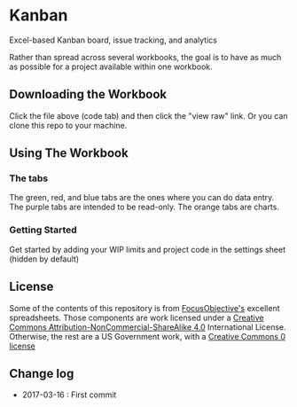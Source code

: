 # Kanban
Excel-based Kanban board, issue tracking, and analytics

Rather than spread across several workbooks, the goal is to have as much as possible for a project available within one workbook.

## Downloading the Workbook
Click the file above (code tab) and then click the "view raw" link.  Or you can clone this repo to your machine.

## Using The Workbook
### The tabs
The green, red, and blue tabs are the ones where you can do data entry.  
The purple tabs are intended to be read-only.
The orange tabs are charts.
### Getting Started
Get started by adding your WIP limits and project code in the settings sheet (hidden by default)

## License
Some of the contents of this repository is from [FocusObjective's](https://github.com/FocusedObjective/FocusedObjective.Resources) excellent spreadsheets. Those components are work licensed under a [Creative Commons Attribution-NonCommercial-ShareAlike 4.0](https://creativecommons.org/licenses/by-sa/4.0/) International License.  Otherwise, the rest are a US Government work, with a [Creative Commons 0 license](https://creativecommons.org/share-your-work/public-domain/cc0/)

## Change log
* 2017-03-16 : First commit
